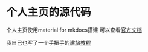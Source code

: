 # 个人主页的源代码

个人主页使用material for mkdocs搭建 可以查看[官方文档](https://squidfunk.github.io/mkdocs-material/)

我自己也写了一个手把手的[建站教程](https://stormckey.github.io/Build_this_website/)
